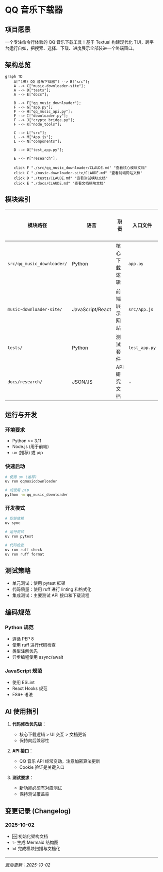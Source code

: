 # QQ 音乐下载器

## 项目愿景

一个专注命令行体验的 QQ 音乐下载工具！基于 Textual 构建现代化 TUI，跨平台运行自如，把搜索、选择、下载、进度展示全部装进一个终端窗口。

## 架构总览

```mermaid
graph TD
    A["(根) QQ 音乐下载器"] --> B["src"];
    A --> C["music-downloader-site"];
    A --> D["tests"];
    A --> E["docs"];

    B --> F["qq_music_downloader"];
    F --> G["app.py"];
    F --> H["qq_music_api.py"];
    F --> I["downloader.py"];
    F --> J["crypto_bridge.py"];
    F --> K["node_tools"];

    C --> L["src"];
    L --> M["App.js"];
    L --> N["components"];

    D --> O["test_app.py"];

    E --> P["research"];

    click F "./src/qq_music_downloader/CLAUDE.md" "查看核心模块文档"
    click C "./music-downloader-site/CLAUDE.md" "查看前端网站文档"
    click D "./tests/CLAUDE.md" "查看测试模块文档"
    click E "./docs/CLAUDE.md" "查看文档模块文档"
```

## 模块索引

| 模块路径 | 语言 | 职责 | 入口文件 | 测试覆盖 |
|---------|------|------|----------|----------|
| `src/qq_music_downloader/` | Python | 核心下载逻辑 | `app.py` | ✅ |
| `music-downloader-site/` | JavaScript/React | 前端展示网站 | `src/App.js` | ❌ |
| `tests/` | Python | 测试套件 | `test_app.py` | 基础 |
| `docs/research/` | JSON/JS | API 研究文档 | - | ❌ |

## 运行与开发

### 环境要求
- Python >= 3.11
- Node.js (用于前端)
- uv (推荐) 或 pip

### 快速启动
```bash
# 使用 uv (推荐)
uv run qqmusicdownloader

# 或使用 pip
python -m qq_music_downloader
```

### 开发模式
```bash
# 安装依赖
uv sync

# 运行测试
uv run pytest

# 代码检查
uv run ruff check
uv run ruff format
```

## 测试策略

- 单元测试：使用 pytest 框架
- 代码质量：使用 ruff 进行 linting 和格式化
- 集成测试：主要测试 API 接口和下载流程

## 编码规范

### Python 规范
- 遵循 PEP 8
- 使用 ruff 进行代码检查
- 类型注解优先
- 异步编程使用 async/await

### JavaScript 规范
- 使用 ESLint
- React Hooks 规范
- ES6+ 语法

## AI 使用指引

1. **代码修改优先级**：
   - 核心下载逻辑 > UI 交互 > 文档更新
   - 保持向后兼容性

2. **API 接口**：
   - QQ 音乐 API 经常变动，注意加密算法更新
   - Cookie 验证是关键入口

3. **测试要求**：
   - 新功能必须有对应测试
   - 保持测试覆盖率

## 变更记录 (Changelog)

### 2025-10-02
- 🆕 初始化架构文档
- ✨ 生成 Mermaid 结构图
- 📊 完成模块扫描与文档化

---

*最后更新：2025-10-02*